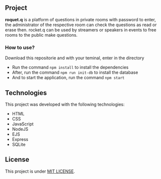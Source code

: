 ## Project
**roquet.q** is a platform of questions in private rooms with password to enter, the administrator of the respective room can check the questions as read or erase then. rocket.q can be used by streamers or speakers in events to free rooms to the public make questions.

### How to use?
Download this repositorie and with your teminal, enter in the directory
- Run the command `npm install` to install the dependencies
- After, run the command `npm run init-db` to install the database
- And to start the application, run the command `npm start` 

## Technologies
This project was developed with the following technologies:

- HTML
- CSS
- JavaScript
- NodeJS
- EJS
- Express
- SQLite

## License
This project is under [MIT LICENSE]([.github/LICENSE.md](https://github.com/Symonnv/rocket.q/blob/main/LICENSE)).
